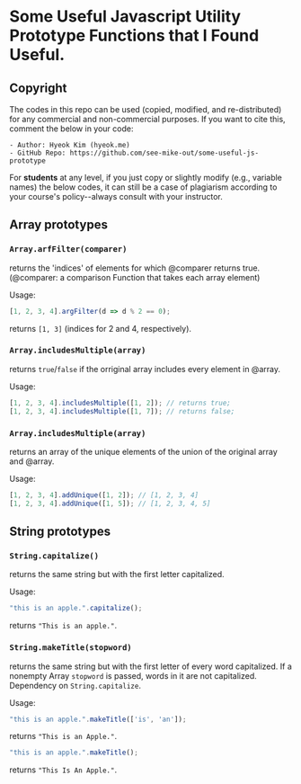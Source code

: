 # Some Useful Javascript Utility Prototype Functions that I Found Useful.

## Copyright
The codes in this repo can be used (copied, modified, and re-distributed) for any commercial and non-commercial purposes. 
If you want to cite this, comment the below in your code:

```
- Author: Hyeok Kim (hyeok.me)
- GitHub Repo: https://github.com/see-mike-out/some-useful-js-prototype
```
For **students** at any level, if you just copy or slightly modify (e.g., variable names) the below codes, it can still be a case of plagiarism according to your course's policy--always consult with your instructor.

## Array prototypes

### `Array.arfFilter(comparer)` 
returns the 'indices' of elements for which @comparer returns true. (@comparer: a comparison Function that takes each array element)

Usage:
```javascript
[1, 2, 3, 4].argFilter(d => d % 2 == 0);
```
returns `[1, 3]` (indices for 2 and 4, respectively).

### `Array.includesMultiple(array)` 
returns `true`/`false` if the orriginal array includes every element in @array.

Usage:
```javascript
[1, 2, 3, 4].includesMultiple([1, 2]); // returns true;
[1, 2, 3, 4].includesMultiple([1, 7]); // returns false;
```

### `Array.includesMultiple(array)` 
returns an array of the unique elements of the union of the original array and @array.

Usage:
```javascript
[1, 2, 3, 4].addUnique([1, 2]); // [1, 2, 3, 4]
[1, 2, 3, 4].addUnique([1, 5]); // [1, 2, 3, 4, 5]
```

## String prototypes

### `String.capitalize()`
returns the same string but with the first letter capitalized.

Usage:
```javascript
"this is an apple.".capitalize();
```
returns `"This is an apple."`.

### `String.makeTitle(stopword)` 
returns the same string but with the first letter of every word capitalized. If a nonempty Array `stopword` is passed, words in it are not capitalized. Dependency on `String.capitalize`.

Usage:
```javascript
"this is an apple.".makeTitle(['is', 'an']);
```
returns `"This is an Apple."`.

```javascript
"this is an apple.".makeTitle();
```
returns `"This Is An Apple."`.
